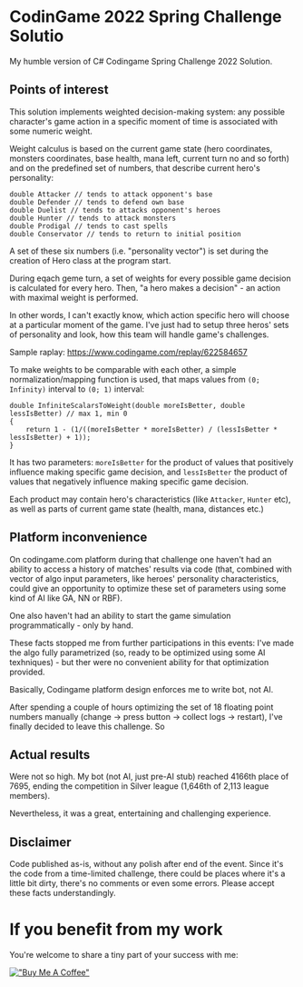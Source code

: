 # CodinGame 2022 Spring Challenge Solutio

My humble version of C# Codingame Spring Challenge 2022 Solution. 

## Points of interest

This solution implements weighted decision-making system: any possible character's game action in a specific moment of time is associated with some numeric weight. 

Weight calculus is based on the current game state (hero coordinates, monsters coordinates, base health, mana left, current turn no and so forth) and on the predefined set of numbers, that describe current hero's personality:

```
double Attacker // tends to attack opponent's base
double Defender // tends to defend own base
double Duelist // tends to attacks opponent's heroes
double Hunter // tends to attack monsters
double Prodigal // tends to cast spells
double Conservator // tends to return to initial position
```

A set of these six numbers (i.e. "personality vector") is set during the creation of Hero class at the program start.

During eqach geme turn, a set of weights for every possible game decision is calculated for every hero. Then, "a hero makes a decision" - an action with maximal weight is performed.

In other words, I can't exactly know, which action specific hero will choose at a particular moment of the game. I've just had to setup three heros' sets of personality and look, how this team will handle game's challenges. 

Sample raplay: https://www.codingame.com/replay/622584657

To make weights to be comparable with each other, a simple normalization/mapping function is used, that maps values from `(0; Infinity)` interval to `(0; 1)` interval:

```
double InfiniteScalarsToWeight(double moreIsBetter, double lessIsBetter) // max 1, min 0
{
    return 1 - (1/((moreIsBetter * moreIsBetter) / (lessIsBetter * lessIsBetter) + 1));
}
```

It has two parameters: `moreIsBetter` for the product of values that positively influence making specific game decision, and `lessIsBetter` the product of values that negatively influence making specific game decision.

Each product may contain hero's characteristics (like `Attacker`, `Hunter` etc), as well as parts of current game state (health, mana, distances etc.)

## Platform inconvenience

On codingame.com platform during that challenge one haven't had an ability to access a history of matches' results via code (that, combined with vector of algo input parameters, like heroes' personality characteristics, could give an opportunity to optimize these set of parameters using some kind of AI like GA, NN or RBF).

One also haven't had an ability to start the game simulation programmatically - only by hand.

These facts stopped me from further participations in this events: I've made the algo fully parametrized (so, ready to be optimized using some AI texhniques) - but ther were no convenient ability for that optimization provided.

Basically, Codingame platform design enforces me to write bot, not AI.

After spending a couple of hours optimizing the set of 18 floating point numbers manually (change -> press button -> collect logs -> restart), I've finally decided to leave this challenge. So

## Actual results

Were not so high. My bot (not AI, just pre-AI stub) reached 4166th place of 7695, ending the competition in Silver league (1,646th of 2,113 league members).

Nevertheless, it was a great, entertaining and challenging experience.

## Disclaimer

Code published as-is, without any polish after end of the event. Since it's the code from a time-limited challenge, there could be places where it's a little bit dirty, there's no comments or even some errors. Please accept these facts understandingly.

# If you benefit from my work

You're welcome to share a tiny part of your success with me:

[!["Buy Me A Coffee"](https://www.buymeacoffee.com/assets/img/custom_images/orange_img.png)](https://www.buymeacoffee.com/rextextaucom)
